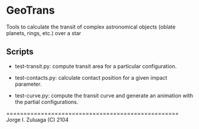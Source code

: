 GeoTrans
========

Tools to calculate the transit of complex astronomical objects (oblate planets, rings, etc.) over a star


Scripts
-------

- test-transit.py: compute transit area for a particular
  configuration.

- test-contacts.py: calculate contact position for a given impact
  parameter.

- test-curve.py: compute the transit curve and generate an animation
  with the partial configurations.

==================================================
Jorge I. Zuluaga (C) 2104 